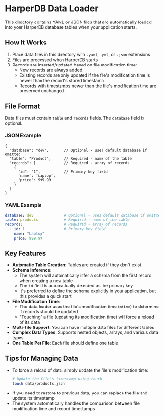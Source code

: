 # HarperDB Data Loader

This directory contains YAML or JSON files that are automatically loaded into your HarperDB database tables when your application starts.

## How It Works

1. Place data files in this directory with `.yaml`, `.yml`, or `.json` extensions
2. Files are processed when HarperDB starts
3. Records are inserted/updated based on file modification time:
   - New records are always added
   - Existing records are only updated if the file's modification time is newer than the record's stored timestamp
   - Records with timestamps newer than the file's modification time are preserved unchanged

## File Format

Data files must contain `table` and `records` fields. The `database` field is optional.

### JSON Example

```jsonc
{
  "database": "dev",       // Optional - uses default database if omitted
  "table": "Product",      // Required - name of the table
  "records": [             // Required - array of records
    {
      "id": "1",           // Primary key field
      "name": "Laptop",
      "price": 999.99
    }
  ]
}
```

### YAML Example

```yaml
database: dev              # Optional - uses default database if omitted
table: products            # Required - name of the table
records:                   # Required - array of records
  - id: 1                  # Primary key field
    name: "Laptop"
    price: 999.99
```

## Key Features

- **Automatic Table Creation**: Tables are created if they don't exist
- **Schema Inference**:
  - The system will automatically infer a schema from the first record when creating a new table
  - The `id` field is automatically detected as the primary key
  - It's preferred to define the schema explicitly in your application, but this provides a quick start
- **File Modification Time**:
  - The data loader uses the file's modification time (`mtime`) to determine if records should be updated
  - "Touching" a file (updating its modification time) will force a reload of its data
- **Multi-file Support**: You can have multiple data files for different tables
- **Complex Data Types**: Supports nested objects, arrays, and various data types
- **One Table Per File**: Each file should define one table

## Tips for Managing Data

- To force a reload of data, simply update the file's modification time:
  ```bash
  # Update the file's timestamp using touch
  touch data/products.json
  ```
- If you need to restore to previous data, you can replace the file and update its timestamp
- The system automatically handles the comparison between file modification time and record timestamps